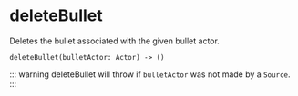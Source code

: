 # deleteBullet

Deletes the bullet associated with the given bullet actor.

```luau
deleteBullet(bulletActor: Actor) -> ()
```

::: warning
deleteBullet will throw if `bulletActor` was not made by a `Source`.
:::
